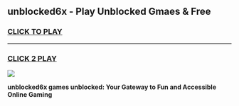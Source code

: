 
## unblocked6x - Play Unblocked Gmaes & Free
<h3>
<a href="https://news.freeplayer.one?title=unblocked6x&ref=16F">CLICK TO PLAY</a></h3>
<hr>

<h3>
<a href="https://news.freeplayer.one?title=unblocked6x&ref=16F">CLICK 2 PLAY</a>
  
</h3>

<a href="https://news.freeplayer.one?title=unblocked6x&ref=16F/"><img src="https://clearcache.store/games.png"></a>


**unblocked6x games unblocked: Your Gateway to Fun and Accessible Online Gaming**

